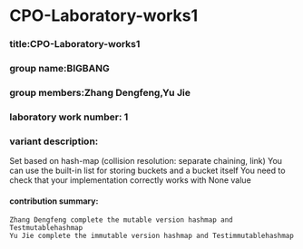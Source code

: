 # CPO-Laboratory-works1
### title:CPO-Laboratory-works1

### group name:BIGBANG

### group members:Zhang Dengfeng,Yu Jie

### laboratory work number: 1

### variant description:
  Set based on hash-map (collision resolution: separate chaining, link)
  You can use the built-in list for storing buckets and a bucket itself
  You need to check that your implementation correctly works with None value
    
#### contribution summary:
    Zhang Dengfeng complete the mutable version hashmap and Testmutablehashmap
    Yu Jie complete the immutable version hashmap and Testimmutablehashmap
